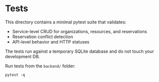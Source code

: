 # Tests

This directory contains a minimal pytest suite that validates:

- Service-level CRUD for organizations, resources, and reservations
- Reservation conflict detection
- API-level behavior and HTTP statuses

The tests run against a temporary SQLite database and do not touch your development DB.

Run tests from the `backend/` folder:

```
pytest -q
```

